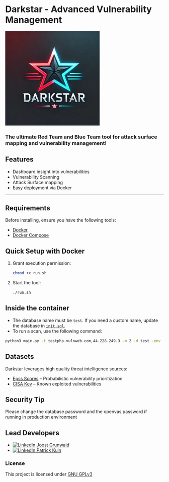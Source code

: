 # Darkstar - Advanced Vulnerability Management  
<img src="logo.png" alt="Darkstar Logo" width="300" height="300">

### The ultimate **Red Team** and **Blue Team** tool for attack surface mapping and vulnerability management!  

## Features  
- Dashboard insight into vulnerabilities 
- Vulnerability Scanning  
- Attack Surface mapping 
- Easy deployment via Docker  

---

## Requirements  
Before installing, ensure you have the following tools:  

- [Docker](https://docs.docker.com/get-docker/)  
- [Docker Compose](https://docs.docker.com/compose/install/)  


## Quick Setup with Docker  

1. Grant execution permission:  
   ```bash
   chmod +x run.sh
   ```
2. Start the tool:
    ```bash
    ./run.sh
    ```


## Inside the container
- The database name must be `test`. If you need a custom name, update the database in [`init.sql`](sql/init.sql).
- To run a scan, use the following command:
```bash
python3 main.py -t testphp.vulnweb.com,44.228.249.3 -m 2 -d test -env .env
```

## Datasets
Darkstar leverages high quality threat intelligence sources:
- [Epss Scores](https://www.first.org/epss/data_stats) – Probabilistic vulnerability prioritization
- [CISA Kev](https://www.cisa.gov/known-exploited-vulnerabilities-catalog) – Known exploited vulnerabilities

## Security Tip
Please change the database password and the openvas password if running in production environment

## Lead Developers
- [![LinkedIn](https://i.sstatic.net/gVE0j.png) Joost Grunwald](https://www.linkedin.com/in/joost-grunwald-1a48a31b2)
- [![LinkedIn](https://i.sstatic.net/gVE0j.png) Patrick Kuin](https://www.linkedin.com/in/patrick-kuin-8a08a81b7)

### License
This project is licensed under [GNU GPLv3](LICENSE)